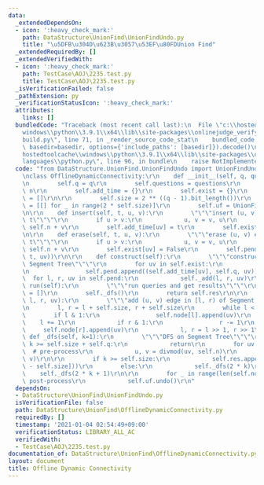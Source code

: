 ```yaml
---
data:
  _extendedDependsOn:
  - icon: ':heavy_check_mark:'
    path: DataStructure\UnionFind\UnionFindUndo.py
    title: "\u5DFB\u304D\u623B\u3057\u53EF\u80FDUnion Find"
  _extendedRequiredBy: []
  _extendedVerifiedWith:
  - icon: ':heavy_check_mark:'
    path: TestCase\AOJ\2235.test.py
    title: TestCase\AOJ\2235.test.py
  _isVerificationFailed: false
  _pathExtension: py
  _verificationStatusIcon: ':heavy_check_mark:'
  attributes:
    links: []
  bundledCode: "Traceback (most recent call last):\n  File \"c:\\hostedtoolcache\\\
    windows\\python\\3.9.1\\x64\\lib\\site-packages\\onlinejudge_verify\\documentation\\\
    build.py\", line 71, in _render_source_code_stat\n    bundled_code = language.bundle(stat.path,\
    \ basedir=basedir, options={'include_paths': [basedir]}).decode()\n  File \"c:\\\
    hostedtoolcache\\windows\\python\\3.9.1\\x64\\lib\\site-packages\\onlinejudge_verify\\\
    languages\\python.py\", line 96, in bundle\n    raise NotImplementedError\nNotImplementedError\n"
  code: "from DataStructure.UnionFind.UnionFindUndo import UnionFindUndo\r\n\r\n\r\
    \nclass OfflineDynamicConnectivity:\r\n    def __init__(self, q, questions, n):\r\
    \n        self.q = q\r\n        self.questions = questions\r\n        self.n =\
    \ n\r\n        self.add_time = {}\r\n        self.exist = {}\r\n        self.pend\
    \ = []\r\n\r\n        self.size = 2 ** ((q - 1).bit_length())\r\n        self.node\
    \ = [[] for _ in range(2 * self.size)]\r\n        self.uf = UnionFindUndo(n)\r\
    \n\r\n    def insert(self, t, u, v):\r\n        \"\"\"insert (u, v) edge at time\
    \ t\"\"\"\r\n        if u > v:\r\n            u, v = v, u\r\n        uv = u *\
    \ self.n + v\r\n        self.add_time[uv] = t\r\n        self.exist[uv] = True\r\
    \n\r\n    def erase(self, t, u, v):\r\n        \"\"\"erase (u, v) edge at time\
    \ t\"\"\"\r\n        if u > v:\r\n            u, v = v, u\r\n        uv = u *\
    \ self.n + v\r\n        self.exist[uv] = False\r\n        self.pend.append((self.add_time[uv],\
    \ t, uv))\r\n\r\n    def construct(self):\r\n        \"\"\"construct query on\
    \ Segment Tree\"\"\"\r\n        for uv in self.exist:\r\n            if self.exist[uv]:\r\
    \n                self.pend.append((self.add_time[uv], self.q, uv))\r\n      \
    \  for l, r, uv in self.pend:\r\n            self._add(l, r, uv)\r\n\r\n    def\
    \ run(self):\r\n        \"\"\"run queries and get results\"\"\"\r\n        self.res\
    \ = []\r\n        self._dfs()\r\n        return self.res\r\n\r\n    def _add(self,\
    \ l, r, uv):\r\n        \"\"\"add (u, v) edge in [l, r) of Segment Tree\"\"\"\r\
    \n        l, r = l + self.size, r + self.size\r\n        while l < r:\r\n    \
    \        if l & 1:\r\n                self.node[l].append(uv)\r\n            \
    \    l += 1\r\n            if r & 1:\r\n                r -= 1\r\n           \
    \     self.node[r].append(uv)\r\n            l, r = l >> 1, r >> 1\r\n\r\n   \
    \ def _dfs(self, k=1):\r\n        \"\"\"DFS on Segment Tree\"\"\"\r\n        if\
    \ k >= self.size + self.q:\r\n            return\r\n        for uv in self.node[k]:\
    \  # pre-process\r\n            u, v = divmod(uv, self.n)\r\n            self.uf.merge(u,\
    \ v)\r\n\r\n        if k >= self.size:\r\n            self.res.append(self.uf.same(*self.questions[k\
    \ - self.size]))\r\n        else:\r\n            self._dfs(2 * k)\r\n        \
    \    self._dfs(2 * k + 1)\r\n\r\n        for _ in range(len(self.node[k])):  #\
    \ post-process\r\n            self.uf.undo()\r\n"
  dependsOn:
  - DataStructure\UnionFind\UnionFindUndo.py
  isVerificationFile: false
  path: DataStructure\UnionFind\OfflineDynamicConnectivity.py
  requiredBy: []
  timestamp: '2021-01-04 02:54:49+09:00'
  verificationStatus: LIBRARY_ALL_AC
  verifiedWith:
  - TestCase\AOJ\2235.test.py
documentation_of: DataStructure\UnionFind\OfflineDynamicConnectivity.py
layout: document
title: Offline Dynamic Connectivity
---
```

